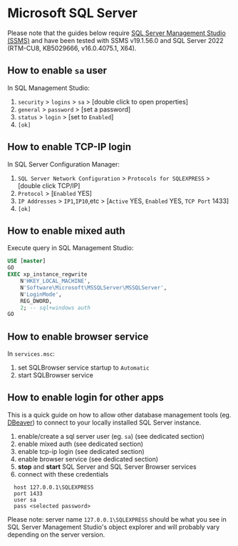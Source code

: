 # Microsoft SQL Server

Please note that the guides below require [SQL Server Management Studio (SSMS)](https://learn.microsoft.com/en-us/sql/ssms/download-sql-server-management-studio-ssms) and have been tested with SSMS v19.1.56.0 and SQL Server 2022 (RTM-CU8, KB5029666, v16.0.4075.1, X64).

## How to enable `sa` user

In SQL Management Studio:

1. `security` > `logins` > `sa` > [double click to open properties]
2. `general` > `password` > [set a password]
3. `status` > `login` > [set to `Enabled`]
4. `[ok]`

## How to enable TCP-IP login

In SQL Server Configuration Manager:

1. `SQL Server Network Configuration` > `Protocols for SQLEXPRESS` > [double click TCP/IP]
2. `Protocol` > [`Enabled` YES]
3. `IP Addresses` > `IP1`,`IP10`,etc > [`Active` YES, `Enabled` YES, `TCP Port` 1433]
4. `[ok]`

## How to enable mixed auth

Execute query in SQL Management Studio:

```sql
USE [master]
GO
EXEC xp_instance_regwrite
    N'HKEY_LOCAL_MACHINE',
    N'Software\Microsoft\MSSQLServer\MSSQLServer',
    N'LoginMode',
    REG_DWORD,
    2; -- sql+windows auth
GO
```

## How to enable browser service

In `services.msc`:

1. set SQLBrowser service startup to `Automatic`
2. start SQLBrowser service

## How to enable login for other apps

This is a quick guide on how to allow other database management tools (eg. [DBeaver](https://dbeaver.io/)) to connect to your locally installed SQL Server instance.

1. enable/create a sql server user (eg. `sa`) (see dedicated section)
2. enable mixed auth (see dedicated section)
3. enable tcp-ip login (see dedicated section)
4. enable browser service (see dedicated section)
5. **stop** and **start** SQL Server and SQL Server Browser services
6. connect with these credentials

```text
  host 127.0.0.1\SQLEXPRESS
  port 1433
  user sa
  pass <selected password>
```

Please note: server name `127.0.0.1\SQLEXPRESS` should be what you see in SQL Server Management Studio's object explorer and will probably vary depending on the server version.
